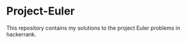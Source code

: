 # Project-Euler

This repository contains my solutions to the project Euler problems in hackerrank.
